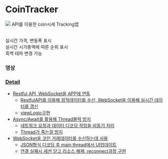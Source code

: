# CoinTracker
<img src = "https://file.notion.so/f/f/6eaeed49-aa3c-4cb4-91d7-a92fcc3b7971/a21c74c4-1bc0-4926-bdb0-c101d02359b6/Apple_iPhone_Xs_Max_Presentation_(1)_%E1%84%87%E1%85%A9%E1%86%A8%E1%84%89%E1%85%A1%E1%84%87%E1%85%A9%E1%86%AB_2.jpg?table=block&id=120e9da4-b740-80e2-ac67-df0fba022a40&spaceId=6eaeed49-aa3c-4cb4-91d7-a92fcc3b7971&expirationTimestamp=1737460800000&signature=LVBUZB6dsfOeDSazNQv7qW7MtZpiFGmuB0sfKTY4eO0&downloadName=Apple+iPhone+Xs+Max+Presentation+%281%29+%E1%84%87%E1%85%A9%E1%86%A8%E1%84%89%E1%85%A1%E1%84%87%E1%85%A9%E1%86%AB+2.jpg" />
API를 이용한 coin시세 Tracking앱<br><br>

실시간 가격, 변동폭 표시<br>
실시간 시가총액에 따른 순위 표시<br>
흑백 테마 변경 가능<br>

### 영상<a href="https://youtube.com/shorts/GF8x7Xl29nQ?feature=share">

### Detail
- Restful API, WebSocket을 APP에 연동<br>
  - RestfulAPI를 이용해 정적데이터를 수신, WebSocket을 이용해 실시간 데이터를 갱신
  - viewLogic구현
- Async/Await를 활용해 Thread블럭 방지<br>
  - 네트워크 요청과 데이터 디코딩 작업을 비동기 처리
  - Thread가 죽는걸 방지
- WebSocket을 코인 거래데이터를 수신하는데 사용
  - JSON형식 디코딩 후 main thread에서 UI업데이트
  - 연결 실패시 세션 닫고 리소스 해제, reconnect과정 구현

